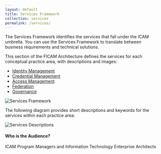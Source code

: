```yaml
---
layout: default
title: Services Framework
collection: services
permalink: /services/
---
```


The Services Framework identifies the services that fall under the ICAM umbrella. You can use the Services Framework to translate between business requirements and technical solutions.  

This section of the FICAM Architecture defines the services for each conceptual practice area, with descriptions and images:

* [Identity Management]({{site.baseurl}}{{page.url}}identity)
* [Credential Management]({{site.baseurl}}{{page.url}}credentials)
* [Access Management]({{site.baseurl}}{{page.url}}access)
* [Federation]({{site.baseurl}}{{page.url}}federation)
* [Governance]({{site.baseurl}}{{page.url}}governance)


![Services Framework]({{site.baseurl}}/img/ServicesFramework.png)

The following diagram provides short descriptions and keywords for the services within each practice area: 

![Services Descriptions]({{site.baseurl}}/img/ServicesDescriptions.png)


#### Who is the Audience?

ICAM Program Managers and Information Technology Enterprise Architects
